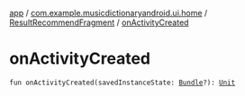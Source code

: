 [app](../../index.md) / [com.example.musicdictionaryandroid.ui.home](../index.md) / [ResultRecommendFragment](index.md) / [onActivityCreated](./on-activity-created.md)

# onActivityCreated

`fun onActivityCreated(savedInstanceState: `[`Bundle`](https://developer.android.com/reference/android/os/Bundle.html)`?): `[`Unit`](https://kotlinlang.org/api/latest/jvm/stdlib/kotlin/-unit/index.html)